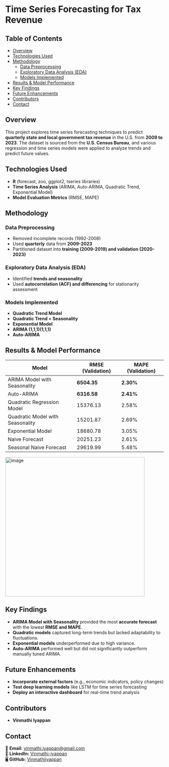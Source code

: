 # Time Series Forecasting for Tax Revenue

## Table of Contents
* [Overview](#overview)
* [Technologies Used](#technologies-used)
* [Methodology](#methodology)
  * [Data Preprocessing](#data-preprocessing)
  * [Exploratory Data Analysis (EDA)](#exploratory-data-analysis-eda)
  * [Models Implemented](#models-implemented)
* [Results & Model Performance](#results--model-performance)
* [Key Findings](#key-findings)
* [Future Enhancements](#future-enhancements)
* [Contributors](#contributors)
* [Contact](#contact)

## Overview
This project explores time series forecasting techniques to predict **quarterly state and local government tax revenue** in the U.S. from **2009 to 2023**. The dataset is sourced from the **U.S. Census Bureau**, and various regression and time series models were applied to analyze trends and predict future values.

## Technologies Used
- **R** (forecast, zoo, ggplot2, tseries libraries)
- **Time Series Analysis** (ARIMA, Auto-ARIMA, Quadratic Trend, Exponential Model)
- **Model Evaluation Metrics** (RMSE, MAPE)

## Methodology
### Data Preprocessing
- Removed incomplete records (1992-2008)
- Used **quarterly** data from **2009-2023**
- Partitioned dataset into **training (2009-2019) and validation (2020-2023)**

### Exploratory Data Analysis (EDA)
- Identified **trends and seasonality**
- Used **autocorrelation (ACF) and differencing** for stationarity assessment

### Models Implemented
- **Quadratic Trend Model**
- **Quadratic Trend + Seasonality**
- **Exponential Model**
- **ARIMA (1,1,1)(1,1,1)**
- **Auto-ARIMA**

## Results & Model Performance
| Model | RMSE (Validation) | MAPE (Validation) |
|--------|-----------------|-----------------|
| ARIMA Model with Seasonality | **6504.35** | **2.30%** |
| Auto-ARIMA | **6316.58** | **2.41%** |
| Quadratic Regression Model | 15376.13 | 2.58% |
| Quadratic Model with Seasonality | 15201.87 | 2.69% |
| Exponential Model | 18680.78 | 3.05% |
| Naive Forecast | 20251.23 | 2.61% |
| Seasonal Naive Forecast | 29619.99 | 5.48% |


<img width="443" alt="image" src="https://github.com/user-attachments/assets/42120f75-48fa-4a17-ad62-9f74e0f2f1fd" />


## Key Findings
- **ARIMA Model with Seasonality** provided the most **accurate forecast** with the lowest **RMSE and MAPE**.
- **Quadratic models** captured long-term trends but lacked adaptability to fluctuations.
- **Exponential models** underperformed due to high variance.
- **Auto-ARIMA** performed well but did not significantly outperform manually tuned ARIMA.

## Future Enhancements
- **Incorporate external factors** (e.g., economic indicators, policy changes)
- **Test deep learning models** like LSTM for time series forecasting
- **Deploy an interactive dashboard** for real-time trend analysis

## Contributors
- **Vinmathi Iyappan**


## Contact
📧 **Email:** [vinmathi.iyappan@gmail.com](mailto:vinmathi.iyappan@gmail.com)  
🔗 **LinkedIn:** [Vinmathi-iyappan](https://linkedin.com/in//vinmathi-iyappan/)  
🖥 **GitHub:** [Vinmathiiyappan](https://github.com/Vinmathiiyappan)

